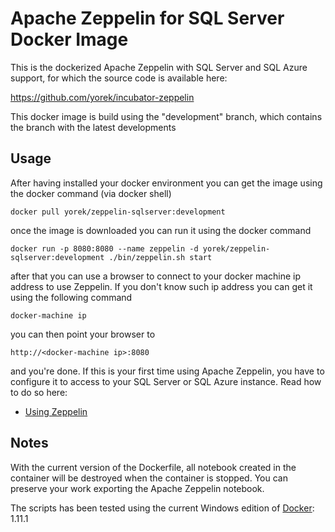 # Apache Zeppelin for SQL Server Docker Image
This is the dockerized Apache Zeppelin with SQL Server and SQL Azure support, for which the source code is available here:

https://github.com/yorek/incubator-zeppelin

This docker image is build using the "development" branch, which contains the branch with the latest developments

## Usage

After having installed your docker environment you can get the image using the docker command (via docker shell)

    docker pull yorek/zeppelin-sqlserver:development

once the image is downloaded you can run it using the docker command

    docker run -p 8080:8080 --name zeppelin -d yorek/zeppelin-sqlserver:development ./bin/zeppelin.sh start

after that you can use a browser to connect to your docker machine ip address to use Zeppelin. If you don't know such ip address you can get it using the following command

    docker-machine ip

you can then point your browser to

    http://<docker-machine ip>:8080

and you're done. If this is your first time using Apache Zeppelin, you have to configure it to access to your SQL Server or SQL Azure instance. Read how to do so here:

 - [Using Zeppelin](https://github.com/yorek/incubator-zeppelin#using-zeppelin)

## Notes

With the current version of the Dockerfile, all notebook created in the container will be destroyed when the container is stopped. You can preserve your work exporting the Apache Zeppelin notebook.

The scripts has been tested using the current Windows edition of [Docker](https://docs.docker.com/windows/): 1.11.1
